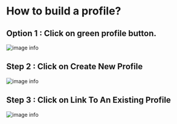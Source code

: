 # How to build a profile?

## Option 1 : Click on green profile button.
![image info](../static/img/profiles/step1.png)

## Step 2 : Click on Create New Profile
![image info](../static/img/profiles/step2.png)

## Step 3 : Click on Link To An Existing Profile
![image info](../static/img/profiles/step3.png)